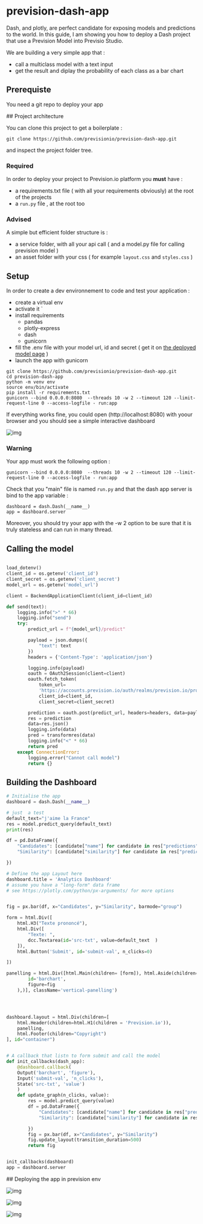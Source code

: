 # prevision-dash-app

Dash, and plotly, are perfect candidate for exposing models and predictions to the world. In this guide, I am showing you how to deploy a Dash project that use a Prevision Model into Previsio Studio.

We are building a very simple app that :

- call a multiclass model with a text input
- get the result and diplay the probability of each class as a bar chart

## Prerequiste

You need a git repo to deploy your app

## Project architecture

You can clone this project to get a boilerplate :

`git clone https://github.com/previsionio/prevision-dash-app.git`

and inspect the project folder tree. 

### Required 

In order to deploy your project to Prevision.io platform you **must** have :
- a requirements.txt file ( with all your requirements obviously) at the root of the projects
- a `run.py` file , at the root too

### Advised 

A simple but efficient folder structure is :

- a service folder, with all your api call ( and a model.py file for calling  prevision model )
- an asset folder with your css ( for example `layout.css` and `styles.css` )


## Setup

In order to create a dev environnement to code and test your application :


- create a virtual env
- activate it ̀
- install requirements
    - pandas
    - plotly-express
    - dash
    - gunicorn
- fill the .env file with your model url, id and secret ( get it on [the deployed model page](https://previsionio-previsionio.readthedocs-hosted.com/en/latest/studio/deployments/index.html#inspect-and-monitor-a-deployed-experiment) )
- launch the app with gunicorn


```
git clone https://github.com/previsionio/prevision-dash-app.git
cd prevision-dash-app
python -m venv env
source env/bin/activate
pip install -r requirements.txt 
gunicorn --bind 0.0.0.0:8080  --threads 10 -w 2 --timeout 120 --limit-request-line 0 --access-logfile - run:app
```

If everything works fine, you could open (http://localhost:8080) with yoour browser and you should see a simple interactive dashboard


![img](img/homepage.png)

### Warning

Your app must work the following option :

`gunicorn --bind 0.0.0.0:8080  --threads 10 -w 2 --timeout 120 --limit-request-line 0 --access-logfile - run:app`

Check that you "main" file is named `run.py` and that the dash app server is bind to the app variable :

```
dashboard = dash.Dash(__name__) 
app = dashboard.server
```

Moreover, you should try your app with the -w 2 option to be sure that it is truly stateless and can run in many thread.

## Calling the model

```python

load_dotenv()
client_id = os.getenv('client_id')
client_secret = os.getenv('client_secret')
model_url = os.getenv('model_url')

client = BackendApplicationClient(client_id=client_id)

```


```python
def send(text):
    logging.info(">" * 66)
    logging.info("send")
    try:
        predict_url = f"{model_url}/predict"

        payload = json.dumps({
            "text": text
        })
        headers = {'Content-Type': 'application/json'}

        logging.info(payload)
        oauth = OAuth2Session(client=client)
        oauth.fetch_token(
            token_url=
            'https://accounts.prevision.io/auth/realms/prevision.io/protocol/openid-connect/token',
            client_id=client_id,
            client_secret=client_secret)

        prediction = oauth.post(predict_url, headers=headers, data=payload)
        res = prediction
        data=res.json()
        logging.info(data)
        pred = transformres(data)
        logging.info("<" * 66)
        return pred
    except ConnectionError:
        logging.error("Cannot call model")
        return {}
```

## Building the Dashboard

```python
# Initialise the app 
dashboard = dash.Dash(__name__) 

# just  a test
default_text="j'aime la France"
res = model.predict_query(default_text)
print(res)

df = pd.DataFrame({
    "Candidates": [candidate["name"] for candidate in res["predictions"]],
    "Similarity": [candidate["similarity"] for candidate in res["predictions"]],

})

# Define the app Layout here
dashboard.title = 'Analytics Dashboard'
# assume you have a "long-form" data frame
# see https://plotly.com/python/px-arguments/ for more options


fig = px.bar(df, x="Candidates", y="Similarity", barmode="group")

form = html.Div([
    html.H3("Texte prononcé"),
    html.Div([
        "Texte: ",
        dcc.Textarea(id='src-txt', value=default_text  )
    ]),
    html.Button('Submit', id='submit-val', n_clicks=0)    

])

panelling = html.Div([html.Main(children= [form]), html.Aside(children=    dcc.Graph(
        id='barchart',
        figure=fig
    ),)], className='vertical-panelling')




dashboard.layout = html.Div(children=[
    html.Header(children=html.H1(children = 'Prevision.io')),
    panelling,
    html.Footer(children="Copyright")
], id="container")


# A callback that listn to form submit and call the model
def init_callbacks(dash_app):
    @dashboard.callback(
    Output('barchart', 'figure'),
    Input('submit-val', 'n_clicks'),
    State('src-txt', 'value')    
    )
    def update_graph(n_clicks, value):
        res = model.predict_query(value)
        df = pd.DataFrame({
            "Candidates": [candidate["name"] for candidate in res["predictions"]],
            "Similarity": [candidate["similarity"] for candidate in res["predictions"]],

        })
        fig = px.bar(df, x="Candidates", y="Similarity")
        fig.update_layout(transition_duration=500)
        return fig


init_callbacks(dashboard)
app = dashboard.server
```

## Deploying the app in prevision env

![img](img/new_app.png)

![img](img/setup1.png)

![img](img/setup_2.png)

